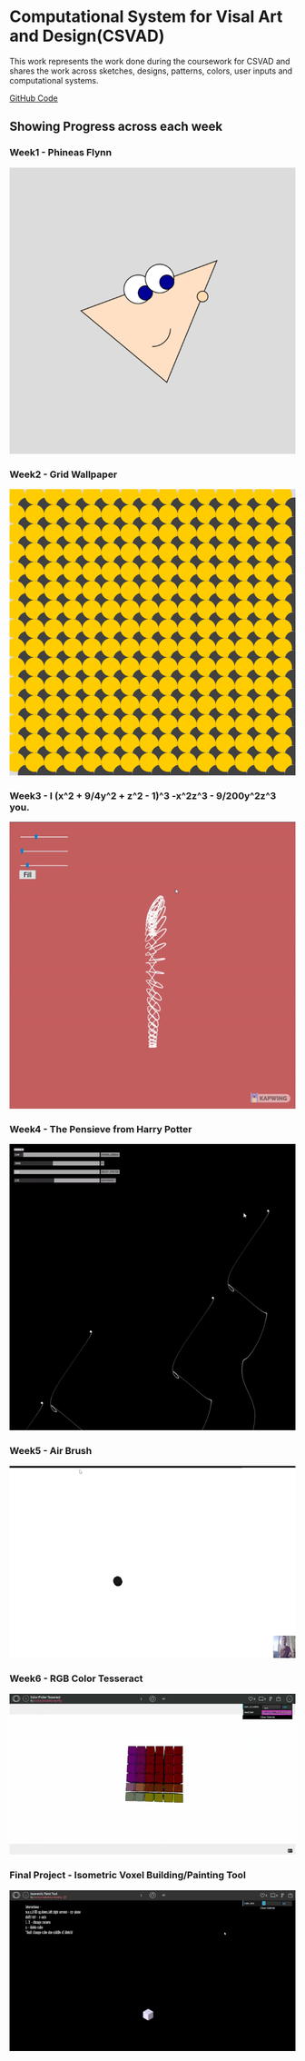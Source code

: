 # Computational System for Visal Art and Design(CSVAD)

This work represents the work done during the coursework for CSVAD and shares the work across sketches, designs, patterns, colors, user inputs and computational systems.

[GitHub Code](https://github.com/CSVADW21/suriya) <br />

## Showing Progress across each week

### Week1 - Phineas Flynn
![Phineas Flynn in Processing](../images/csvad/Re-sized/Phineas_Flynn-resized.png)

### Week2 - Grid Wallpaper
![Grid Wallpaper](../images/csvad/Re-sized/uniform_grid_circles_1200-rezied.png)

### Week3 - I (x^2 + 9/4y^2 + z^2 - 1)^3 -x^2z^3 - 9/200y^2z^3 you.
<!--- ![Parametric Heart](../images/csvad/Re-sized/parametric-heart-resized.gif) -->
<img src="../images/csvad/Re-sized/parametric-heart-resized.gif">

### Week4 - The Pensieve from Harry Potter
<!--- ![Simplex Fluid](../images/csvad/Re-sized/simplex-resized.gif) -->
<img src="../images/csvad/Re-sized/simplex-resized.gif">

### Week5 - Air Brush
<!--- ![Air Brush](../images/csvad/Re-sized/airbrush-resized.gif) -->
<img src="../images/csvad/Re-sized/airbrush-resized.gif">

### Week6 - RGB Color Tesseract
<!--- ![RGB Color Picker](../images/csvad/Re-sized/color-picker-resized.gif) -->
<img src="../images/csvad/Re-sized/color-picker-resized.gif">

### Final Project - Isometric Voxel Building/Painting Tool
<!--- ![Voxel Painter](../images/csvad/Re-sized/isometricTool-resized.gif) -->
<img src="../images/csvad/Re-sized/isometricTool-resized.gif">
